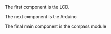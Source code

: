 The first component is the LCD.

The next component is the Arduino

The final main component is the compass module
